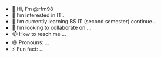 - 👋 Hi, I’m @rfm98
- 👀 I’m interested in IT..
- 🌱 I’m currently learning BS IT (second semester) continue..
- 💞️ I’m looking to collaborate on ...
- 📫 How to reach me ...
- 😄 Pronouns: ...
- ⚡ Fun fact: ...

<!---
rfm98/rfm98 is a ✨ special ✨ repository because its `README.md` (this file) appears on your GitHub profile.
You can click the Preview link to take a look at your changes.
--->
